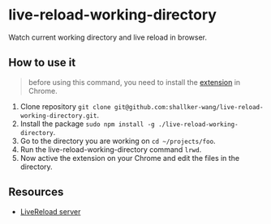 live-reload-working-directory
=============================

Watch current working directory and live reload in browser.

## How to use it

> before using this command, you need to install the [extension](https://chrome.google.com/webstore/detail/livereload/jnihajbhpnppcggbcgedagnkighmdlei) in Chrome.

1. Clone repository `git clone git@github.com:shallker-wang/live-reload-working-directory.git`.
2. Install the package `sudo npm install -g ./live-reload-working-directory`.
3. Go to the directory you are working on `cd ~/projects/foo`.
4. Run the live-reload-working-directory command `lrwd`.
5. Now active the extension on your Chrome and edit the files in the directory.

## Resources
* [LiveReload server](https://npmjs.org/package/livereload) 
